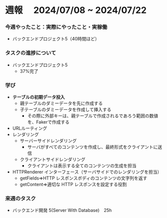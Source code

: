 # 週報　 2024/07/08 ~ 2024/07/22

### 今週やったこと：実際にやったこと・実稼働

- バックエンドプロジェクト5（40時間ほど）

### タスクの進捗について

- バックエンドプロジェクト5 
  - 37%完了

### 学び
- **テーブルの初期データ投入**
    - 親テーブルのダミーデータを先に作成する
    - 子テーブルのダミーデータを作成して挿入する
        - その際に外部キーは、親テーブルで作成されるであろう範囲の数値を、Fakerで作成する
- URLルーティング
- レンダリング
    - サーバーサイドレンダリング
        - サーバがすべてのコンテンツを作成し、最終形式をクライアントに送信
    - クライアントサイドレンダリング
        - クライアントは表示する全てのコンテンツの生成を担当
- HTTPRenderer インターフェース（サーバサイドでのレンダリングを担当）
    - getFields⇒HTTP レスポンスボディのコンテンツの文字列を返す
    - getContent⇒適切な HTTP レスポンスを設定する役割

### 来週のタスク

- バックエンド開発 5(Server With Database)　25h